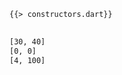 <!--
title: Constructors
-->

<pre>
<code class="hljs dart">{{> constructors.dart}}
</code>
</pre>

```bash
[30, 40]
[0, 0]
[4, 100]
```

